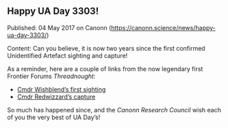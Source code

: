 ## Happy UA Day 3303!

Published: 04 May 2017 on Canonn (https://canonn.science/news/happy-ua-day-3303/)

Content: Can you believe, it is now two years since the first confirmed Unidentified Artefact sighting and capture!

As a reminder, here are a couple of links from the now legendary first Frontier Forums *Threadnought:*

- [Cmdr Wishblend’s first sighting](https://forums.frontier.co.uk/threads/soontill-relics-the-regor-permit-sector-and-dbs-cryptic-hints.141038/page-115#post-2187286)
- [Cmdr Redwizzard’s capture](https://forums.frontier.co.uk/threads/soontill-relics-the-regor-permit-sector-and-dbs-cryptic-hints.141038/page-121#post-2187653)

So much has happened since, and the *Canonn Research Council* wish each of you the very best of UA Day’s!
